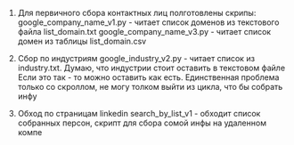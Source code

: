 1. Для первичного сбора контактных лиц полготовлены скрипы: 
google_company_name_v1.py - читает список доменов из текстового файла list_domain.txt
google_company_name_v3.py - читает список домен из таблицы list_domain.csv


2. Сбор по индустриям
google_industry_v2.py  - читает список из industry.txt. Думаю, что индустрии стоит оставить в текстовом файле
Если это так - то можно оставить как есть. Единственная проблема только со скроллом, не могу толком выйти из цикла, что бы собрать инфу

3. Обход по страницам linkedin
search_by_list_v1 - обходит список собранных персон, скрипт для сбора сомой инфы на удаленном компе